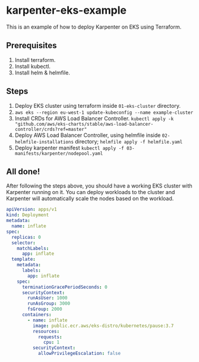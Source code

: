 # karpenter-eks-example

This is an example of how to deploy Karpenter on EKS using Terraform.

## Prerequisites

1. Install terraform.
2. Install kubectl.
3. Install helm & helmfile.

## Steps

1. Deploy EKS cluster using terraform inside `01-eks-cluster` directory.
2. `aws eks --region eu-west-1 update-kubeconfig --name example-cluster`
3. Install CRDs for AWS Load Balancer Controller. `kubectl apply -k "github.com/aws/eks-charts/stable/aws-load-balancer-controller/crds?ref=master"`
4. Deploy AWS Load Balancer Controller, using helmfile inside `02-helmfile-installations` directory; `helmfile apply -f helmfile.yaml`
5. Deploy karpenter manifest `kubectl apply -f 03-manifests/karpenter/nodepool.yaml`

## All done!

After following the steps above, you should have a working EKS cluster with Karpenter running on it. You can deploy workloads to the cluster and Karpenter will automatically scale the nodes based on the workload.

```yaml
apiVersion: apps/v1
kind: Deployment
metadata:
  name: inflate
spec:
  replicas: 0
  selector:
    matchLabels:
      app: inflate
  template:
    metadata:
      labels:
        app: inflate
    spec:
      terminationGracePeriodSeconds: 0
      securityContext:
        runAsUser: 1000
        runAsGroup: 3000
        fsGroup: 2000
      containers:
        - name: inflate
          image: public.ecr.aws/eks-distro/kubernetes/pause:3.7
          resources:
            requests:
              cpu: 1
          securityContext:
            allowPrivilegeEscalation: false
```
